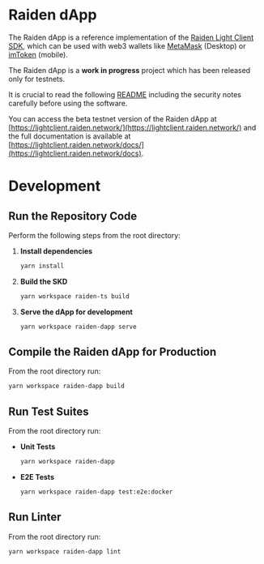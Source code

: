 # Raiden dApp

The Raiden dApp is a reference implementation of the [Raiden Light Client SDK](https://github.com/agatsoh/light-client/tree/master/raiden-ts), which can be used with web3 wallets like [MetaMask](https://metamask.io) (Desktop) or [imToken](https://token.im/download) (mobile).

The Raiden dApp is a **work in progress** project which has been released only for testnets.

It is crucial to read the following [README](https://github.com/agatsoh/light-client/blob/master/README.md) including the security notes carefully before using the software.

You can access the beta testnet
version of the Raiden dApp at [https://lightclient.raiden.network/](https://lightclient.raiden.network/) and the full documentation is available at [https://lightclient.raiden.network/docs/](https://lightclient.raiden.network/docs).

# Development

## Run the Repository Code

Perform the following steps from the root directory:

1. **Install dependencies**  
   
   ```bash
   yarn install
   ```

2. **Build the SKD**  

   ```bash
   yarn workspace raiden-ts build
   ```

3. **Serve the dApp for development**  

   ```bash
   yarn workspace raiden-dapp serve
   ```

## Compile the Raiden dApp for Production

From the root directory run:

```bash
yarn workspace raiden-dapp build
```

## Run Test Suites

From the root directory run:

- **Unit Tests**  

  ```bash
  yarn workspace raiden-dapp
  ```

- **E2E Tests**  

  ```bash
  yarn workspace raiden-dapp test:e2e:docker
  ```

## Run Linter

From the root directory run:

```bash
yarn workspace raiden-dapp lint
```
